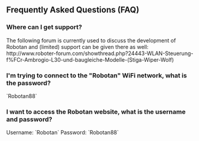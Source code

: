 <H2>Frequently Asked Questions (FAQ)</H2>
<H3>Where can I get support?</H3>
The following forum is currently used to discuss the development of Robotan and (limited) support can be given there as well:<BR>
  http://www.roboter-forum.com/showthread.php?24443-WLAN-Steuerung-f%FCr-Ambrogio-L30-und-baugleiche-Modelle-(Stiga-Wiper-Wolf)
<H3>I'm trying to connect to the "Robotan" WiFi network, what is the password?</H3>
`Robotan88`
<H3>I want to access the Robotan website, what is the username and password?</H3>
Username: `Robotan`  
Password: `Robotan88`
